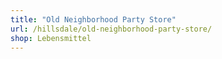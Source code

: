 ```yaml
---
title: "Old Neighborhood Party Store"
url: /hillsdale/old-neighborhood-party-store/
shop: Lebensmittel
---
```

